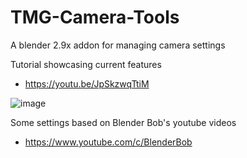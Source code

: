 # TMG-Camera-Tools
A blender 2.9x addon for managing camera settings

Tutorial showcasing current features
* https://youtu.be/JpSkzwqTtiM

![image](https://user-images.githubusercontent.com/11281480/133865656-49e6241e-f405-4b03-8f4b-aed0e729dc16.png)

Some settings based on Blender Bob's youtube videos
* https://www.youtube.com/c/BlenderBob
